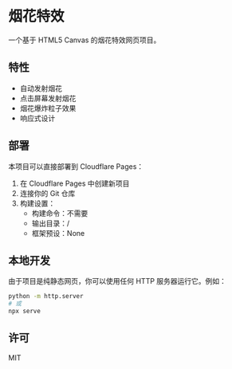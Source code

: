 # 烟花特效

一个基于 HTML5 Canvas 的烟花特效网页项目。

## 特性

- 自动发射烟花
- 点击屏幕发射烟花
- 烟花爆炸粒子效果
- 响应式设计

## 部署

本项目可以直接部署到 Cloudflare Pages：

1. 在 Cloudflare Pages 中创建新项目
2. 连接你的 Git 仓库
3. 构建设置：
   - 构建命令：不需要
   - 输出目录：/
   - 框架预设：None

## 本地开发

由于项目是纯静态网页，你可以使用任何 HTTP 服务器运行它。例如：

```bash
python -m http.server
# 或
npx serve
```

## 许可

MIT
